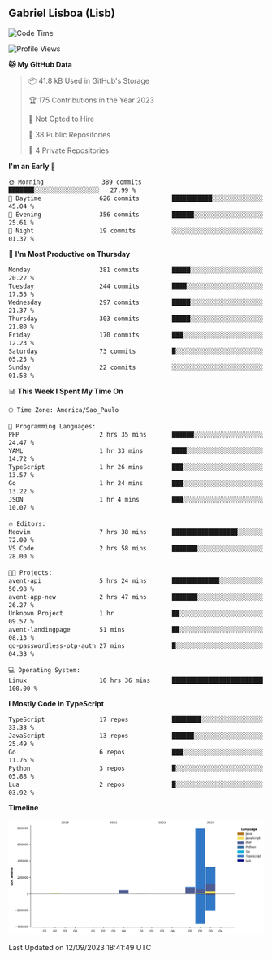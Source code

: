 ## Gabriel Lisboa (Lisb)

<!--START_SECTION:waka-->
![Code Time](http://img.shields.io/badge/Code%20Time-171%20hrs%2032%20mins-blue)

![Profile Views](http://img.shields.io/badge/Profile%20Views-0-blue)

**🐱 My GitHub Data** 

> 📦 41.8 kB Used in GitHub's Storage 
 > 
> 🏆 175 Contributions in the Year 2023
 > 
> 🚫 Not Opted to Hire
 > 
> 📜 38 Public Repositories 
 > 
> 🔑 4 Private Repositories 
 > 
**I'm an Early 🐤** 

```text
🌞 Morning                389 commits         ███████░░░░░░░░░░░░░░░░░░   27.99 % 
🌆 Daytime                626 commits         ███████████░░░░░░░░░░░░░░   45.04 % 
🌃 Evening                356 commits         ██████░░░░░░░░░░░░░░░░░░░   25.61 % 
🌙 Night                  19 commits          ░░░░░░░░░░░░░░░░░░░░░░░░░   01.37 % 
```
📅 **I'm Most Productive on Thursday** 

```text
Monday                   281 commits         █████░░░░░░░░░░░░░░░░░░░░   20.22 % 
Tuesday                  244 commits         ████░░░░░░░░░░░░░░░░░░░░░   17.55 % 
Wednesday                297 commits         █████░░░░░░░░░░░░░░░░░░░░   21.37 % 
Thursday                 303 commits         █████░░░░░░░░░░░░░░░░░░░░   21.80 % 
Friday                   170 commits         ███░░░░░░░░░░░░░░░░░░░░░░   12.23 % 
Saturday                 73 commits          █░░░░░░░░░░░░░░░░░░░░░░░░   05.25 % 
Sunday                   22 commits          ░░░░░░░░░░░░░░░░░░░░░░░░░   01.58 % 
```


📊 **This Week I Spent My Time On** 

```text
🕑︎ Time Zone: America/Sao_Paulo

💬 Programming Languages: 
PHP                      2 hrs 35 mins       ██████░░░░░░░░░░░░░░░░░░░   24.47 % 
YAML                     1 hr 33 mins        ████░░░░░░░░░░░░░░░░░░░░░   14.72 % 
TypeScript               1 hr 26 mins        ███░░░░░░░░░░░░░░░░░░░░░░   13.57 % 
Go                       1 hr 24 mins        ███░░░░░░░░░░░░░░░░░░░░░░   13.22 % 
JSON                     1 hr 4 mins         ███░░░░░░░░░░░░░░░░░░░░░░   10.07 % 

🔥 Editors: 
Neovim                   7 hrs 38 mins       ██████████████████░░░░░░░   72.00 % 
VS Code                  2 hrs 58 mins       ███████░░░░░░░░░░░░░░░░░░   28.00 % 

🐱‍💻 Projects: 
avent-api                5 hrs 24 mins       █████████████░░░░░░░░░░░░   50.98 % 
avent-app-new            2 hrs 47 mins       ███████░░░░░░░░░░░░░░░░░░   26.27 % 
Unknown Project          1 hr                ██░░░░░░░░░░░░░░░░░░░░░░░   09.57 % 
avent-landingpage        51 mins             ██░░░░░░░░░░░░░░░░░░░░░░░   08.13 % 
go-passwordless-otp-auth 27 mins             █░░░░░░░░░░░░░░░░░░░░░░░░   04.33 % 

💻 Operating System: 
Linux                    10 hrs 36 mins      █████████████████████████   100.00 % 
```

**I Mostly Code in TypeScript** 

```text
TypeScript               17 repos            ████████░░░░░░░░░░░░░░░░░   33.33 % 
JavaScript               13 repos            ██████░░░░░░░░░░░░░░░░░░░   25.49 % 
Go                       6 repos             ███░░░░░░░░░░░░░░░░░░░░░░   11.76 % 
Python                   3 repos             █░░░░░░░░░░░░░░░░░░░░░░░░   05.88 % 
Lua                      2 repos             █░░░░░░░░░░░░░░░░░░░░░░░░   03.92 % 
```



**Timeline**

![Lines of Code chart](https://raw.githubusercontent.com/tenlisboa/tenlisboa/main/assets/bar_graph.png)


 Last Updated on 12/09/2023 18:41:49 UTC
<!--END_SECTION:waka-->
